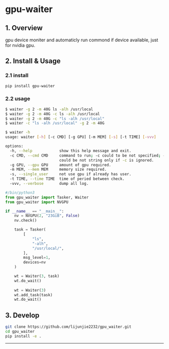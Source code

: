 # gpu-waiter

## 1. Overview

gpu device moniter and automaticly run commond if device available, just for nvidia gpu.

## 2. Install & Usage

### 2.1 install

```bash
pip install gpu-waiter
```

### 2.2 usage


```bash
$ waiter -g 2 -m 40G ls -alh /usr/local
$ waiter -g 2 -m 40G -c ls -alh /usr/local
$ waiter -g 2 -m 40G -c "ls -alh /usr/local"
$ waiter -c "ls -alh /usr/local" -g 2 -m 40G

$ waiter -h
usage: waiter [-h] [-c CMD] [-g GPU] [-m MEM] [-s] [-t TIME] [-vvv]

options:
  -h, --help            show this help message and exit.
  -c CMD, --cmd CMD     command to run; -c could to be not specified; -c could be ignored but command should be posed at the end of shell setence; command
                        could be not string only if -c is ignored.
  -g GPU, --gpu GPU     amount of gpu required.
  -m MEM, --mem MEM     memory size required.
  -s, --single_user     not use gpu if already has user.
  -t TIME, --time TIME  time of peried between check.
  -vvv, --verbose       dump all log.
```

```python
#/bin/python3
from gpu_waiter import Tasker, Waiter
from gpu_waiter import NVGPU

if __name__ == "__main__":
    nv = NVGPU(2, "23GiB", False)
    nv.check()

    task = Tasker(
        [
            "ls",
            "-alh",
            "/usr/local/",
        ],
        msg_level=1,
        devices=nv
    )

    wt = Waiter(3, task)
    wt.do_wait()
    
    wt = Waiter(3)
    wt.add_task(task)
    wt.do_wait()

```

## 3. Develop

```bash
git clone https://github.com/lijunjie2232/gpu_waiter.git
cd gpu_waiter
pip install -e .
```
---
